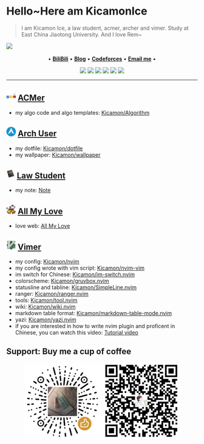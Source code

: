 # Hello~Here am KicamonIce

> I am Kicamon Ice, a law student, acmer, archer and vimer. Study at East China Jiaotong University. And I love Rem~

<picture decoding="async" loading="lazy">
<img src="https://pixel-profile.vercel.app/api/github-stats?username=kicamon&theme=journey&pixelate_avatar=false">
</picture>

<p align="center">
•
<b><a href="https://space.bilibili.com/389928486"> BiliBili</a></b>
•
<b><a href="https://www.cnblogs.com/KicamonIce/">Blog</a></b>
•
<b><a href="https://codeforces.com/profile/Kicamon">Codeforces</a></b>
•
<b><a href="mailto:kicamonice@gmail.com">Email me</a></b>
•
</p>


<p align="center">
<img src="https://img.shields.io/badge/neovim-%2357A143.svg?&style=for-the-badge&logo=neovim&logoColor=white"/>
<img src="https://img.shields.io/badge/linux-%2300599C.svg?&style=for-the-badge&logo=linux&logoColor=white"/>
<img src = "https://img.shields.io/badge/c-%2300599C.svg?style=for-the-badge&logo=c&logoColor=white">
<img src = "https://img.shields.io/badge/c++-%2300599C.svg?style=for-the-badge&logo=c%2B%2B&logoColor=white">
<img src="https://img.shields.io/badge/lua-%232C2D72.svg?&style=for-the-badge&logo=lua&logoColor=white"/>
<img src="https://img.shields.io/badge/python-3670A0?style=for-the-badge&logo=python&logoColor=ffdd54"/>
</p>

---

## <img height="25" src="./img/acm.png" alt="gif with funny random cat say thank you." /> [ACMer](https://github.com/Kicamon/Algorithm)
- my algo code and algo templates: [Kicamon/Algorithm](https://github.com/Kicamon/Algorithm)

## <img height="25" src="img/arch.png" alt="gif with funny random cat say thank you." /> [Arch User](https://github.com/Kicamon/dotfile)
- my dotfile: [Kicamon/dotfile](https://github.com/Kicamon/dotfile)
- my wallpaper: [Kicamon/wallpaper](https://github.com/Kicamon/wallpaper)

## <img height="25" src="./img/law.png" alt="gif with funny random cat say thank you." /> [Law Student](https://github.com/Kicamon/Note/blob/master/wiki/index.md)
- my note: [Note](https://github.com/Kicamon/Note/blob/master/wiki/index.md)

## <img height="25" src="./img/love.png" alt="gif with funny random cat say thank you." /> [All My Love](https://github.com/Kicamon/Kicamon.github.io)
- love web: [All My Love](http://kicamon.love/)

## <img height="25" src="./img/vim.png" alt="gif with funny random cat say thank you." /> [Vimer](https://github.com/Kicamon/nvim)

- my config: [Kicamon/nvim](https://github.com/Kicamon/nvim)
- my config wrote with vim script: [Kicamon/nvim-vim](https://github.com/Kicamon/nvim-vim)
- im switch for Chinese: [Kicamon/im-switch.nvim](https://github.com/Kicamon/im-switch.nvim)
- colorscheme: [Kicamon/gruvbox.nvim](https://github.com/Kicamon/gruvbox.nvim)
- statusline and tabline: [Kicamon/SimpleLine.nvim](https://github.com/Kicamon/SimpleLine.nvim)
- ranger: [Kicamon/ranger.nvim](https://github.com/Kicamon/ranger.nvim)
- tools: [Kicamon/tool.nvim](https://github.com/Kicamon/tool.nvim)
- wiki: [Kicamon/wiki.nvim](https://github.com/Kicamon/wiki.nvim)
- markdown table format: [Kicamon/markdown-table-mode.nvim](https://github.com/Kicamon/markdown-table-mode.nvim)
- yazi: [Kicamon/yazi.nvim](https://github.com/Kicamon/yazi.nvim)
- if you are interested in how to write nvim plugin and proficent in Chinese, you can watch this video: [Tutorial video](https://www.bilibili.com/video/BV1Qb4y1g7fU/)

## Support: Buy me a cup of coffee
<div align="center">
    <img height="200" src="img/support1.png" alt="gif with funny random cat say thank you." />
    <img height="200" src="img/support2.png" alt="gif with funny random cat say thank you." />
</div>

